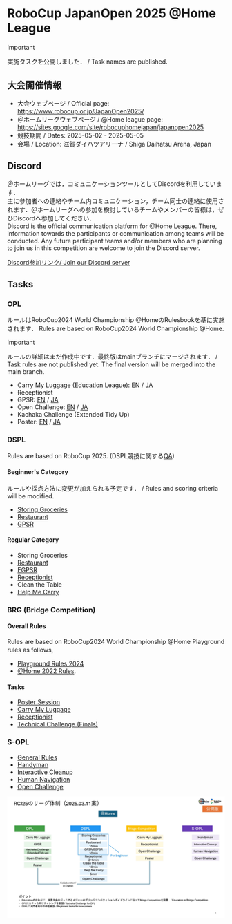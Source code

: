 # RoboCup JapanOpen 2025 @Home League

> [!IMPORTANT]
> 実施タスクを公開しました． / Task names are published.

## 大会開催情報

* 大会ウェブページ / Official page: https://www.robocup.or.jp/JapanOpen2025/
* ＠ホームリーグウェブページ / @Home league page: https://sites.google.com/site/robocuphomejapan/japanopen2025
* 競技期間 / Dates: 2025-05-02 - 2025-05-05
* 会場 / Location: 滋賀ダイハツアリーナ / Shiga Daihatsu Arena, Japan

## Discord

＠ホームリーグでは，コミュニケーションツールとしてDiscordを利用しています．  
主に参加者への連絡やチーム内コミュニケーション，チーム同士の連絡に使用されます．＠ホームリーグへの参加を検討しているチームやメンバーの皆様は，ぜひDiscordへ参加してください．<br>
Discord is the official communication platform for @Home League. There, information towards the participants or communication among teams will be conducted. Any future participant teams and/or members who are planning to join us in this competition are welcome to join the Discord server.

[Discord参加リンク/ Join our Discord server](https://discord.gg/8gJYJqUVZA)

## Tasks

### OPL

ルールはRoboCup2024 World Championship @HomeのRulesbookを基に実施されます．
Rules are based on RoboCup2024 World Championship @Home.

> [!IMPORTANT]
> ルールの詳細はまだ作成中です．最終版はmainブランチにマージされます． / Task rules are not published yet. The final version will be merged into the main branch.

* Carry My Luggage (Education League): [EN](rules/EDU/cml_en.md) / [JA](rules/EDU/cml_ja.md)
* ~~Receptionist~~
* GPSR: [EN](rules/OPL/gpsr_en.md) / [JA](rules/OPL/gpsr_ja.md)
* Open Challenge: [EN](rules/OPL/gpsr_en.md) / [JA](rules/OPL/gpsr_ja.md)
* Kachaka Challenge (Extended Tidy Up)
* Poster: [EN](rules/OPL/ps_en.md) / [JA](rules/OPL/ps_ja.md)

### DSPL

Rules are based on RoboCup 2025.
(DSPL競技に関する[QA](https://github.com/RoboCupAtHomeJP/AtHome2025/blob/main/rules/DSPL/qa_dspl_competition.md))
#### Beginner's Category

ルールや採点方法に変更が加えられる予定です． / Rules and scoring criteria will be modified.

* [Storing Groceries](rules/DSPL/storing_groceries.md)
* [Restaurant](https://github.com/RoboCupAtHomeJP/AtHome2025/blob/main/rules/DSPL/restaurant_for_beginner_league.md)
* [GPSR](https://github.com/RoboCupAtHomeJP/AtHome2025/blob/main/rules/DSPL/gpsr.md)

#### Regular Category

* Storing Groceries
* [Restaurant](https://github.com/RoboCupAtHomeJP/AtHome2025/blob/main/rules/DSPL/restaurant.md)
* [EGPSR](https://github.com/RoboCupAtHomeJP/AtHome2025/blob/main/rules/DSPL/egpsr.md)
* [Receptionist](https://github.com/RoboCupAtHomeJP/AtHome2025/blob/main/rules/DSPL/receptionist.md)
* Clean the Table
* [Help Me Carry](https://github.com/RoboCupAtHomeJP/AtHome2025/blob/main/rules/DSPL/hmc.md)

### BRG (Bridge Competition)

#### Overall Rules
Rules are based on RoboCup2024 World Championship @Home Playground rules as follows,　
- [Playground Rules 2024](https://drive.google.com/file/d/1CIMQquIntiJZNT4Eg_rq3Nol-29BPBKL/view?usp=drive_link)
- [@Home 2022 Rules](https://drive.google.com/file/d/1yUZBFk4zBO_akltSCd_zbdAvzK5aLwzn/view?usp=drive_link).

#### Tasks
- [Poster Session](rules/EDU/poster_ja.md) 
- [Carry My Luggage](rules/EDU/cml_ja.md)
- [Receptionist](rules/EDU/rc_jp.md)
- [Technical Challenge (Finals)](rules/EDU/finals_jp.md)

### S-OPL

* [General Rules](rules/S-OPL/gr_ja.md)
* [Handyman](rules/S-OPL/hm_ja.md)
* [Interactive Cleanup](rules/S-OPL/ic_ja.md)
* [Human Navigation](rules/S-OPL/hn_ja.md)
* [Open Challenge](rules/S-OPL/tc_ja.md)

![](./RCJ25_0311.jpg)
